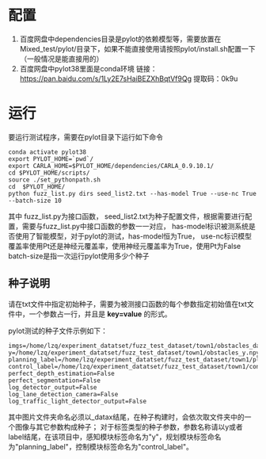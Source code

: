 # 配置
1. 百度网盘中dependencies目录是pylot的依赖模型等，需要放置在Mixed_test/pylot/目录下，如果不能直接使用请按照pylot/install.sh配置一下（一般情况是能直接用的）
2. 百度网盘中pylot38里面是conda环境
链接：https://pan.baidu.com/s/1Ly2E7sHaiBEZXhBqtVf9Qg 
提取码：0k9u

# 运行
要运行测试程序，需要在pylot目录下运行如下命令
```
conda activate pylot38
export PYLOT_HOME=`pwd`/
export CARLA_HOME=$PYLOT_HOME/dependencies/CARLA_0.9.10.1/
cd $PYLOT_HOME/scripts/
source ./set_pythonpath.sh
cd  $PYLOT_HOME/
python fuzz_list.py dirs seed_list2.txt --has-model True --use-nc True --batch-size 10
```
其中
    fuzz_list.py为接口函数，
    seed_list2.txt为种子配置文件，根据需要进行配置，需要与fuzz_list.py中接口函数的参数一一对应，
    has-model标识被测系统是否使用了智能模型，对于pylot的测试，has-model恒为True，
    use-nc标识模型覆盖率使用Pt还是神经元覆盖率，使用神经元覆盖率为True，使用Pt为False
    batch-size是指一次运行pylot使用多少个种子

## 种子说明
请在txt文件中指定初始种子，需要为被测接口函数的每个参数指定初始值在txt文件中，一个参数占一行，并且是 **key=value** 的形式。

pylot测试的种子文件示例如下：
```
imgs=/home/lzq/experiment_datatset/fuzz_test_dataset/town1/obstacles_dataset_datax
y=/home/lzq/experiment_datatset/fuzz_test_dataset/town1/obstacles_y.npy
planning_label=/home/lzq/experiment_datatset/fuzz_test_dataset/town1/plannings/town1_obstacle/planning_rs_label_y.npy
control_label=/home/lzq/experiment_datatset/fuzz_test_dataset/town1/controls/town1_obstacle/control_rs_label_y.npy
perfect_depth_estimation=False
perfect_segmentation=False
log_detector_output=False
log_lane_detection_camera=False
log_traffic_light_detector_output=False
```
其中图片文件夹命名必须以_datax结尾，在种子构建时，会依次取文件夹中的一个图像与其它参数构成种子；
对于标签类型的种子参数，参数名称请以y或者label结尾，在该项目中，感知模块标签命名为"y"，规划模块标签命名为"planning_label"，控制模块标签命名为"control_label"。




